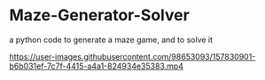 # Maze-Generator-Solver
a python code to generate a maze game, and to solve it



https://user-images.githubusercontent.com/98653093/157830901-b6b031ef-7c7f-4415-a4a1-824934e35383.mp4

